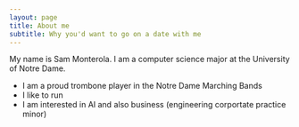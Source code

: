 ```yaml
---
layout: page
title: About me
subtitle: Why you'd want to go on a date with me
---
```


My name is Sam Monterola. I am a computer science major at the University of Notre Dame.

- I am a proud trombone player in the Notre Dame Marching Bands
- I like to run
- I am interested in AI and also business (engineering corportate practice minor)
